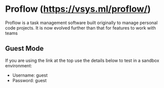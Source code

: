 # Proflow (https://vsys.ml/proflow/)
Proflow is a task management software built originally to manage personal code projects. It is now evolved further than that for features to work with teams
## Guest Mode
If you are using the link at the top use the details below to test in a sandbox environment:
- Username: guest
- Password: guest
